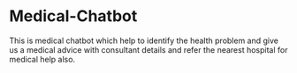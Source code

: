 # Medical-Chatbot
This is medical chatbot which help to identify the health problem and give us a medical advice with consultant details and refer the nearest hospital for medical help also.
